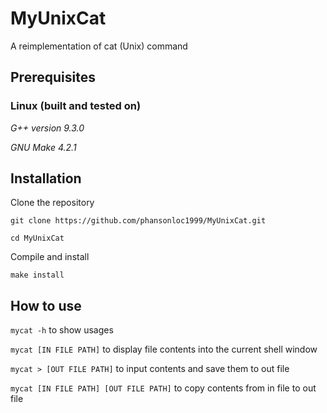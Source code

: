 # MyUnixCat

A reimplementation of cat (Unix) command

## Prerequisites

### Linux (built and tested on)

*G++ version 9.3.0*

*GNU Make 4.2.1*

## Installation

Clone the repository

``git clone https://github.com/phansonloc1999/MyUnixCat.git``

``cd MyUnixCat``

Compile and install

``make install``

## How to use

``mycat -h`` to show usages

``mycat [IN FILE PATH]`` to display file contents into the current shell window

``mycat > [OUT FILE PATH]`` to input contents and save them to out file

``mycat [IN FILE PATH] [OUT FILE PATH]`` to copy contents from in file to out file
